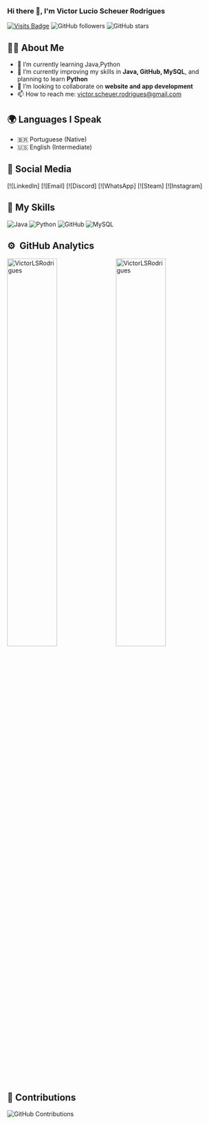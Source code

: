 ### Hi there 👋, I'm Victor Lucio Scheuer Rodrigues
[![Visits Badge](https://badges.pufler.dev/visits/VictorLSRodrigues/VictorLSRodrigues)](https://badges.pufler.dev) ![GitHub followers](https://img.shields.io/github/followers/VictorLSRodrigues?style=social) ![GitHub stars](https://img.shields.io/github/stars/VictorLSRodrigues?style=social)

## 👨‍💻 About Me
- 🌱 I’m currently learning Java,Python
- 🌱 I’m currently improving my skills in **Java, GitHub, MySQL**, and planning to learn **Python**
- 👯 I’m looking to collaborate on **website and app development**
- 📫 How to reach me: victor.scheuer.rodrigues@gmail.com

## 🌍 Languages I Speak
- 🇧🇷 Portuguese (Native)
- 🇺🇸 English (Intermediate)

## 🔗 Social Media
[![LinkedIn]
[![Email]
[![Discord]
[![WhatsApp]
[![Steam]
[![Instagram]

## 🚀 My Skills
![Java](https://img.shields.io/badge/Java-ED8B00?style=for-the-badge&logo=java&logoColor=white)
![Python](https://img.shields.io/badge/Python-3776AB?style=for-the-badge&logo=python&logoColor=white)
![GitHub](https://img.shields.io/badge/GitHub-181717?style=for-the-badge&logo=github&logoColor=white)
![MySQL](https://img.shields.io/badge/MySQL-4479A1?style=for-the-badge&logo=mysql&logoColor=white)


## ⚙️ &nbsp;GitHub Analytics

<p>
    <img align="left" width="48%" src="https://github-readme-stats.vercel.app/api?username=VictorLSRodrigues&show_icons=true&locale=en&theme=purple" alt="VictorLSRodrigues" />
    &nbsp;
    <img align="rigth" width="48%" src="https://github-readme-stats.vercel.app/api/top-langs?username=VictorLSRodrigues&show_icons=true&locale=en&layout=compact&langs_count=7&theme=dark" alt="VictorLSRodrigues" />
</p>

&nbsp;

## 🌟 Contributions
![GitHub Contributions](https://github-readme-streak-stats.herokuapp.com/?user=VictorLSRodrigues&theme=radical)
         
          
          
          
          
          
          
          

          
